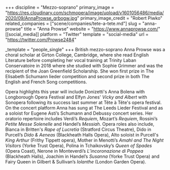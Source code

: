 +++
discipline = "Mezzo-soprano"
primary_image = "https://res.cloudinary.com/schmopera/image/upload/v1601056486/media/2020/09/AnnaProwse_grbogw.jpg"
primary_image_credit = "Robert Piwko"
related_companies = ["scene/companies/tete-a-tete.md"]
slug = "anna-prowse"
title = "Anna Prowse"
website = "https://www.annaprowse.com/"
[[social_media]]
platform = "Twitter"
template = "social-media"
url = "https://twitter.com/Prowse2484"

_template = "people_single"
+++
British mezzo-soprano Anna Prowse was a choral scholar at Girton College, Cambridge, where she read English Literature before completing her vocal training at Trinity Laban Conservatoire in 2018 where she studied with Sophie Grimmer and was the recipient of the Joan Greenfield Scholarship.  She won first prize in The Elisabeth Schumann lieder competition and second prize in both The English and French Song competitions. 

Opera highlights this year will include Donizetti's Anna Bolena with Longborough Opera Festival and Elfyn Jones' _Vicky and Albert_ with Sonopera following its success last summer at Tête à Tête's opera festival.  On the concert platform Anna has sung at The Leeds Lieder Festival and as a soloist for Eugene Asti’s Schumann and Debussy concert series. Her oratorio repertoire includes Verdi’s _Requiem_, Mozart’s _Requiem_, Rossini’s _Petite Messe Solenelle_ and Handel’s _Messiah_.  Opera roles also include, Bianca in Britten's _Rape of Lucretia_ (Stratford Circus Theatre), Dido in Purcell’s _Dido & Aeneas_ (Blackheath Halls Opera), Alto soloist in Purcell's _King Arthur_ (Frithy Tippett opera), Mother in Menotti’s _Amahl and The Night Visitors_ (Yorke Trust Opera), Polina in Tchaikovsky’s _Queen of Spades_ (Opera Coast), Nerone in Monteverdi’s _L’incoronazione di Poppea_ (Blackheath Halls), Joachim in Handel’s _Susanna_ (Yorke Trust Opera) and Fairy Queen in Gilbert & Sullivan’s _Iolanthe_ (London Garden Opera).

​